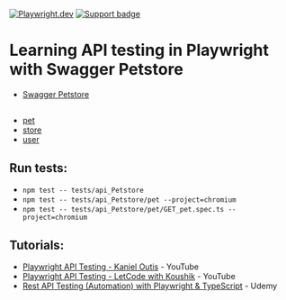 [![Playwright.dev](https://img.shields.io/badge/API%20reference-Playwright-D0422C.svg)](https://playwright.dev/docs/api/class-playwright)
[![Support badge](https://img.shields.io/badge/stackoverflow-Playwright-45ba4b.svg?logo=stackoverflow)](https://stackoverflow.com/questions/tagged/playwright) 

# Learning API testing in Playwright with Swagger Petstore

- [Swagger Petstore](https://petstore.swagger.io/)  

##
- [pet](#)
- [store](#)
- [user](#)

## Run tests:
- `npm test -- tests/api_Petstore`
- `npm test -- tests/api_Petstore/pet --project=chromium`
- `npm test -- tests/api_Petstore/pet/GET_pet.spec.ts --project=chromium`

## Tutorials:

- [Playwright API Testing - Kaniel Outis](https://www.youtube.com/watch?v=S12sspgH8es&list=PL-hNDoK1-od_HpjnFwFZnjKpIs_D-lEpn) - YouTube
- [Playwright API Testing - LetCode with Koushik](https://www.youtube.com/watch?v=deEK0lHrC-w&t=1441s) - YouTube
- [Rest API Testing (Automation) with Playwright & TypeScript](https://www.udemy.com/course/rest-api-testing-automation-with-playwright-typescript) - Udemy